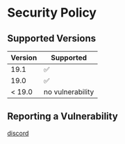 # Security Policy

## Supported Versions

| Version | Supported          |
| ------- | ------------------ |
| 19.1    | :white_check_mark: |
| 19.0    | :white_check_mark: |
| < 19.0  | no vulnerability   |

## Reporting a Vulnerability

[discord](https://discord.gg/Tb6VsmhJBx)
